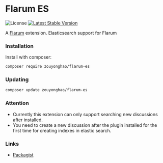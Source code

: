 # Flarum ES

![License](https://img.shields.io/github/license/retretx/flarum-elastic) 
[![Latest Stable Version](https://img.shields.io/badge/packagist-1.0.0-green)](https://packagist.org/packages/zouyonghao/flarum-es)

A [Flarum](http://flarum.org) extension. Elasticsearch support for Flarum

### Installation

Install with composer:

```sh
composer require zouyonghao/flarum-es
```

### Updating

```sh
composer update zouyonghao/flarum-es
```

### Attention

* Currently this extension can only support searching new discussions after installed.
* You need to create a new discussion after the plugin installed for the first time for creating indexes in elastic search.

### Links

- [Packagist](https://packagist.org/packages/zouyonghao/flarum-es)
